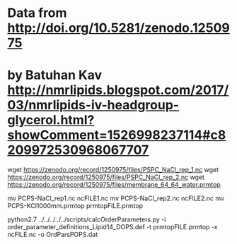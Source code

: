 # Data from http://doi.org/10.5281/zenodo.1250975
# by Batuhan Kav http://nmrlipids.blogspot.com/2017/03/nmrlipids-iv-headgroup-glycerol.html?showComment=1526998237114#c8209972530968067707

wget https://zenodo.org/record/1250975/files/PSPC_NaCl_rep_1.nc
wget https://zenodo.org/record/1250975/files/PSPC_NaCl_rep_2.nc
wget https://zenodo.org/record/1250975/files/membrane_64_64_water.prmtop

mv PCPS-NaCl_rep1.nc ncFILE1.nc
mv PCPS-NaCl_rep2.nc ncFILE2.nc
mv PCPS-KCl1000mm.prmtop prmtopFILE.prmtop

python2.7 ../../../../../scripts/calcOrderParameters.py -i order_parameter_definitions_Lipid14_DOPS.def -t prmtopFILE.prmtop -x ncFILE.nc  -o OrdParsPOPS.dat